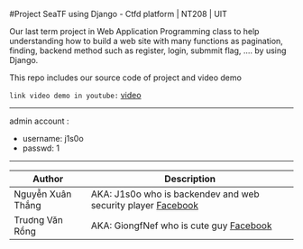 #Project SeaTF using Django - Ctfd platform | NT208 | UIT

Our last term project in Web Application Programming class to help understanding how to build a web site with
many functions as pagination, finding, backend method such as register, login, submmit flag, .... by using Django.

This repo includes our source code of project and video demo

`link video demo in youtube:` [video](https://youtu.be/VZejVRNfC-k)

---
admin account :
- username: j1s0o
- passwd: 1
---


| Author  | Description |
| ------------- | ------------- |
|Nguyễn Xuân Thắng | AKA: J1s0o who is backendev and web security player [Facebook](https://www.facebook.com/3h1chU)|
|Truơng Văn Rồng | AKA: GiongfNef who is cute guy [Facebook](https://www.facebook.com/rong.truong.372)|

 
